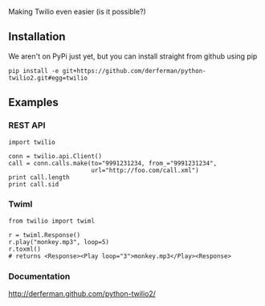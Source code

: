 Making Twilio even easier (is it possible?)

## Installation

We aren't on PyPi just yet, but you can install straight from github using pip

    pip install -e git+https://github.com/derferman/python-twilio2.git#egg=twilio

## Examples

### REST API

    import twilio

    conn = twilio.api.Client()
    call = conn.calls.make(to="9991231234, from_="9991231234",
                           url="http://foo.com/call.xml")
    print call.length
    print call.sid


### Twiml

    from twilio import twiml

    r = twiml.Response()
    r.play("monkey.mp3", loop=5)
    r.toxml() 
    # returns <Response><Play loop="3">monkey.mp3</Play><Response>

### Documentation

<http://derferman.github.com/python-twilio2/>
